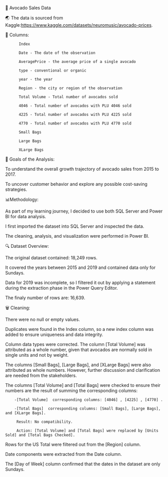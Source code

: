 🥑 Avocado Sales Data

🌏 The data is sourced from Kaggle:https://www.kaggle.com/datasets/neuromusic/avocado-prices.

🏺 Columns: 
 
          Index
         
          Date - The date of the observation
         
          AveragePrice - the average price of a single avocado
         
          type - conventional or organic
         
          year - the year
         
          Region - the city or region of the observation
         
          Total Volume - Total number of avocados sold
         
          4046 - Total number of avocados with PLU 4046 sold
         
          4225 - Total number of avocados with PLU 4225 sold
         
          4770 - Total number of avocados with PLU 4770 sold
         
          Small Bags
         
          Large Bags
         
          XLarge Bags

📝 Goals of the Analysis:

To understand the overall growth trajectory of avocado sales from 2015 to 2017.

To uncover customer behavior and explore any possible cost-saving strategies.

📊Methodology:

As part of my learning journey, I decided to use both SQL Server and Power BI for data analysis.

I first imported the dataset into SQL Server and inspected the data.

The cleaning, analysis, and visualization were performed in Power BI.


🔍 Dataset Overview:

The original dataset contained: 18,249 rows.

It covered the years between 2015 and 2019 and contained data only for Sundays.

Data for 2019 was incomplete, so I filtered it out by applying a statement during the extraction phase in the Power Query Editor. 

The finaly number of rows are: 16,639.

🗑 Cleaning:

There were no null or empty values.

Duplicates were found in the Index column, so a new index column was added to ensure uniqueness and data integrity.

Column data types were corrected. The column [Total Volume] was attributed as a whole number, given that avocados are normally sold in single units and not by weight.

The columns [Small Bags], [Large Bags], and [XLarge Bags] were also attributed as whole numbers. However, further discussion and clarification are needed from the stakeholders.

The columns [Total Volume] and [Total Bags] were checked to ensure their numbers are the result of summing the corresponding columns:

        -[Total Volume]  corresponding columns: [4046] , [4225] , [4770] . 

        -[Total Bags]  corresponding columns: [Small Bags], [Large Bags], and [XLarge Bags]. 

         Result: No compatibility.
         
         Action: [Total Volume] and [Total Bags] were replaced by [Units Sold] and [Total Bags Checked].

Rows for the US Total were filtered out from the [Region] column.

Date components were extracted from the Date column.

The [Day of Week] column confirmed that the dates in the dataset are only Sundays.



